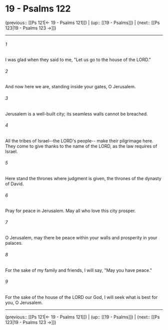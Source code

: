 # 19 - Psalms 122

(previous:: [[Ps 121|← 19 - Psalms 121]]) | (up:: [[19 - Psalms]]) | (next:: [[Ps 123|19 - Psalms 123 →]])

***


###### 1 
I was glad when they said to me, "Let us go to the house of the LORD." 

###### 2 
And now here we are, standing inside your gates, O Jerusalem. 

###### 3 
Jerusalem is a well-built city; its seamless walls cannot be breached. 

###### 4 
All the tribes of Israel--the LORD's people-- make their pilgrimage here. They come to give thanks to the name of the LORD, as the law requires of Israel. 

###### 5 
Here stand the thrones where judgment is given, the thrones of the dynasty of David. 

###### 6 
Pray for peace in Jerusalem. May all who love this city prosper. 

###### 7 
O Jerusalem, may there be peace within your walls and prosperity in your palaces. 

###### 8 
For the sake of my family and friends, I will say, "May you have peace." 

###### 9 
For the sake of the house of the LORD our God, I will seek what is best for you, O Jerusalem.

***

(previous:: [[Ps 121|← 19 - Psalms 121]]) | (up:: [[19 - Psalms]]) | (next:: [[Ps 123|19 - Psalms 123 →]])
